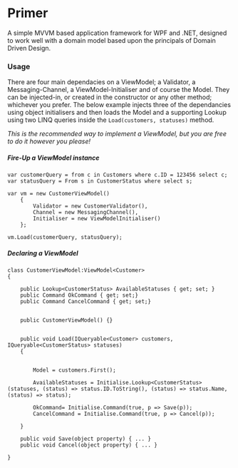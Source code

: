 # Primer

A simple MVVM based application framework for WPF and .NET, designed to work well with a domain model based upon the principals of Domain Driven Design.

### Usage

There are four main dependacies on a ViewModel; a Validator, a Messaging-Channel, a ViewModel-Initialiser and of course the Model. They can be injected-in, or created in the constructor or any other method; whichever you prefer. The below example injects three of the dependancies using object initialisers and then loads the Model and a supporting Lookup using two LINQ queries inside the <code>Load(customers, statuses)</code> method. 

<em>This is the recommended way to implement a ViewModel, but you are free to do it however you please!</em>

##### Fire-Up a ViewModel instance

    var customerQuery = from c in Customers where c.ID = 123456 select c;
    var statusQuery = From s in CustomerStatus where select s;
    
    var vm = new CustomerViewModel() 
        { 
            Validator = new CustomerValidator(),
            Channel = new MessagingChannel(),
            Initialiser = new ViewModelInitialiser()
        };
        
    vm.Load(customerQuery, statusQuery);


##### Declaring a ViewModel

    class CustomerViewModel:ViewModel<Customer>
    {
    
        public Lookup<CustomerStatus> AvailableStatuses { get; set; }
        public Command OkCommand { get; set;}
        public Command CancelCommand { get; set;}
        
    
        public CustomerViewModel() {}
        

        public void Load(IQueryable<Customer> customers, IQueryable<CustomerStatus> statuses)
        {
        
        
            Model = customers.First();
            
            AvailableStatuses = Initialise.Lookup<CustomerStatus>(statuses, (status) => status.ID.ToString(), (status) => status.Name, (status) => status);

            OkCommand= Initialise.Command(true, p => Save(p));
            CancelCommand = Initialise.Command(true, p => Cancel(p));
            
        }
        
        public void Save(object property) { ... }
        public void Cancel(object property) { ... }
  
    }
    

